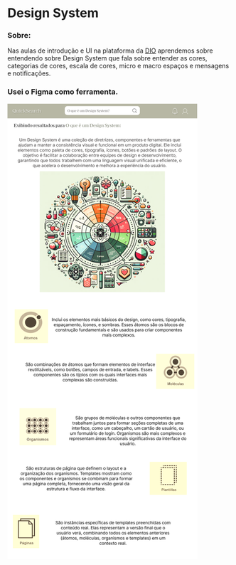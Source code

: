 # Design System

### Sobre:
Nas aulas de introdução e UI na plataforma da [DIO](https://web.dio.me/) aprendemos sobre entendendo sobre Design System que fala sobre entender as cores, categorias de cores, escala de cores, micro e macro espaços e mensagens e notificações.

### Usei o Figma como ferramenta.

![Design System](assets/Design%20System.png)
